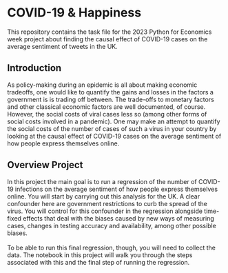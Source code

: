 # COVID-19 & Happiness
This repository contains the task file for the 2023 Python for Economics week project about finding the causal effect of COVID-19 cases on the average sentiment of tweets in the UK.

## Introduction
As policy-making during an epidemic is all about making economic tradeoffs, one would like to quantify the gains and losses in the factors a government is is trading off between. The trade-offs to monetary factors and other classical economic factors are well documented, of course. However, the social costs of viral cases less so (among other forms of social costs involved in a pandemic). One may make an attempt to quantify the social costs of the number of cases of such a virus in your country by looking at the causal effect of COVID-19 cases on the average sentiment of how people express themselves online.

## Overview Project
In this project the main goal is to run a regression of the number of COVID-19 infections on the average sentiment of how people express themselves online. You will start by carrying out this analysis for the UK. A clear confounder here are government restrictions to curb the spread of the virus. You will control for this confounder in the regression alongside time-fixed effects that deal with the biases caused by new ways of measuring cases, changes in testing accuracy and availability, among other possible biases.
</br></br>
To be able to run this final regression, though, you will need to collect the data. The notebook in this project will walk you through the steps associated with this and the final step of running the regression.
